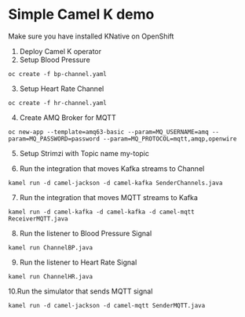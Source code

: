 # Simple Camel K demo

Make sure you have installed KNative on OpenShift 

1. Deploy Camel K operator
2. Setup Blood Pressure
```
oc create -f bp-channel.yaml

```
3. Setup Heart Rate Channel  

```
oc create -f hr-channel.yaml

```
4. Create AMQ Broker for MQTT 

```
oc new-app --template=amq63-basic --param=MQ_USERNAME=amq --param=MQ_PASSWORD=password --param=MQ_PROTOCOL=mqtt,amqp,openwire

```
5. Setup Strimzi with Topic name my-topic

6. Run the integration that moves Kafka streams to Channel 
```
kamel run -d camel-jackson -d camel-kafka SenderChannels.java 

```
7. Run the integration that moves MQTT streams to Kafka
```
kamel run -d camel-kafka -d camel-kafka -d camel-mqtt ReceiverMQTT.java
```
8. Run the listener to Blood Pressure Signal
```
kamel run ChannelBP.java
```
9. Run the listener to Heart Rate Signal
```
kamel run ChannelHR.java
```
10.Run the simulator that sends MQTT signal
```
kamel run -d camel-jackson -d camel-mqtt SenderMQTT.java 
```
